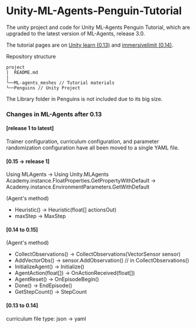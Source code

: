 # Unity-ML-Agents-Penguin-Tutorial
The unity project and code for Unity ML-Agents Penguin Tutorial, which are upgraded to the latest version of ML-Agents, release 3.0.

The tutorial pages are on [Unity learn (0.13)](https://learn.unity.com/project/ml-agents-penguins?uv=2019.3) and [immersivelimit (0.14)](https://www.immersivelimit.com/tutorials/reinforcement-learning-penguins-part-1-unity-ml-agents).


Repository structure
```
project
|  README.md
|
└──ML-agents_meshes // Tutorial materials
└──Penguins // Unity Project
```

The Library folder in Penguins is not included due to its big size.

### Changes in ML-Agents after 0.13

#### [release 1 to latest]
Trainer configuration, curriculum configuration, and parameter randomization configuration have all been moved to a single YAML file.

#### [0.15 -> release 1]
Using MLAgents -> Using Unity.MLAgents
Academy.instance.FloatProperties.GetPropertyWithDefault -> Academy.instance.EnvironmentParameters.GetWithDefault

(Agent's method)
- Heuristic() -> Heuristic(float[] actionsOut)
- maxStep -> MaxStep

#### [0.14 to 0.15]
(Agent's method)
- CollectObservations() -> CollectObservations(VectorSensor sensor)
- AddVectorObs() -> sensor.AddObservation()  // in CollectObservations()
- InitializeAgent() -> Initialize()
- AgentAction(float[]) -> OnActionReceived(float[])
- AgentReset() -> OnEpisodeBegin()
- Done() -> EndEpisode()
- GetStepCount() -> StepCount

#### [0.13 to 0.14]
curriculum file type: json -> yaml